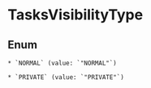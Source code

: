 
# TasksVisibilityType

## Enum


    * `NORMAL` (value: `"NORMAL"`)

    * `PRIVATE` (value: `"PRIVATE"`)



